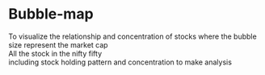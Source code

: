 # Bubble-map
To visualize the relationship and concentration of stocks
where the bubble size represent the market cap
<br>
All the stock in the nifty fifty<br>
including stock holding pattern and  concentration to make  analysis
